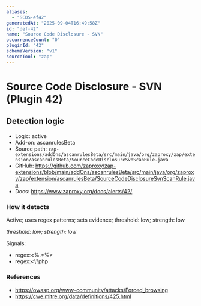 ```yaml
---
aliases:
  - "SCDS-ef42"
generatedAt: "2025-09-04T16:49:58Z"
id: "def-42"
name: "Source Code Disclosure - SVN"
occurrenceCount: "0"
pluginId: "42"
schemaVersion: "v1"
sourceTool: "zap"
---
```


# Source Code Disclosure - SVN (Plugin 42)

## Detection logic

- Logic: active
- Add-on: ascanrulesBeta
- Source path: `zap-extensions/addOns/ascanrulesBeta/src/main/java/org/zaproxy/zap/extension/ascanrulesBeta/SourceCodeDisclosureSvnScanRule.java`
- GitHub: https://github.com/zaproxy/zap-extensions/blob/main/addOns/ascanrulesBeta/src/main/java/org/zaproxy/zap/extension/ascanrulesBeta/SourceCodeDisclosureSvnScanRule.java
- Docs: https://www.zaproxy.org/docs/alerts/42/

### How it detects

Active; uses regex patterns; sets evidence; threshold: low; strength: low

_threshold: low; strength: low_

Signals:
- regex:<%.*%>
- regex:<\\?php

### References
- https://owasp.org/www-community/attacks/Forced_browsing
- https://cwe.mitre.org/data/definitions/425.html

